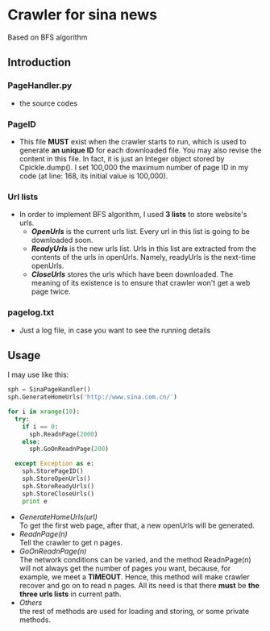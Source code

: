# Crawler for sina news
Based on BFS algorithm

## Introduction
### PageHandler.py
* the source codes

### PageID
* This file **MUST** exist when the crawler starts to run, which is used to generate **an unique ID** for each downloaded file. You may also revise the content in this file. In fact, it is just an Integer object stored by Cpickle.dump(). I set 100,000 the maximum number of page ID in my code (at line: 168, its initial value is 100,000).

### Url lists
* In order to implement BFS algorithm, I used **3 lists** to store website's urls.
  * _**OpenUrls**_ is the current urls list. Every url in this list is going to be downloaded soon.
  * _**ReadyUrls**_ is the new urls list. Urls in this list are extracted from the contents of the urls in openUrls. Namely, readyUrls is the next-time openUrls.
  * _**CloseUrls**_ stores the urls which have been downloaded. The meaning of its existence is to ensure that crawler won't get a web page twice.

### pagelog.txt
* Just a log file, in case you want to see the running details

## Usage
I may use like this:
```python
sph = SinaPageHandler()
sph.GenerateHomeUrls('http://www.sina.com.cn/')

for i in xrange(10):
  try:
    if i == 0:
      sph.ReadnPage(2000)
    else:
      sph.GoOnReadnPage(200)

  except Exception as e:
    sph.StorePageID()
    sph.StoreOpenUrls()
    sph.StoreReadyUrls()
    sph.StoreCloseUrls()
    print e
```
* _GenerateHomeUrls(url)_<br>
To get the first web page, after that, a new openUrls will be generated.
* _ReadnPage(n)_<br>
Tell the crawler to get n pages.
* _GoOnReadnPage(n)_<br>
The network conditions can be varied, and the method ReadnPage(n) will not always get the number of pages you want, because, for example, we meet a **TIMEOUT**. Hence, this method will make crawler recover and go on to read n pages. All its need is that there **must** be **the three urls lists** in current path.
* _Others_<br>
the rest of methods are used for loading and storing, or some private methods.
